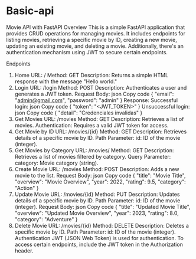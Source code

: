# Basic-api

Movie API with FastAPI
Overview
This is a simple FastAPI application that provides CRUD operations for managing movies. It includes endpoints for listing movies, retrieving a specific movie by ID, creating a new movie, updating an existing movie, and deleting a movie. Additionally, there's an authentication mechanism using JWT to secure certain endpoints.

Endpoints
1. Home
URL: /
Method: GET
Description: Returns a simple HTML response with the message "Hello world."
2. Login
URL: /login
Method: POST
Description: Authenticates a user and generates a JWT token.
Request Body:
json
Copy code
{
  "email": "admin@gmail.com",
  "password": "admin"
}
Response:
Successful login:
json
Copy code
{
  "token": "<JWT_TOKEN>"
}
Unsuccessful login:
json
Copy code
{
  "detail": "Credenciales invalidas"
}
3. Get Movies
URL: /movies
Method: GET
Description: Retrieves a list of movies.
Authentication: Requires a valid JWT token for access.
4. Get Movie by ID
URL: /movies/{id}
Method: GET
Description: Retrieves details of a specific movie by ID.
Path Parameter:
id: ID of the movie (integer).
5. Get Movies by Category
URL: /movies/
Method: GET
Description: Retrieves a list of movies filtered by category.
Query Parameter:
category: Movie category (string).
6. Create Movie
URL: /movies
Method: POST
Description: Adds a new movie to the list.
Request Body:
json
Copy code
{
  "title": "Movie Title",
  "overview": "Movie Overview",
  "year": 2022,
  "rating": 9.5,
  "category": "Action"
}
7. Update Movie
URL: /movies/{id}
Method: PUT
Description: Updates details of a specific movie by ID.
Path Parameter:
id: ID of the movie (integer).
Request Body:
json
Copy code
{
  "title": "Updated Movie Title",
  "overview": "Updated Movie Overview",
  "year": 2023,
  "rating": 8.0,
  "category": "Adventure"
}
8. Delete Movie
URL: /movies/{id}
Method: DELETE
Description: Deletes a specific movie by ID.
Path Parameter:
id: ID of the movie (integer).
Authentication
JWT (JSON Web Token) is used for authentication. To access certain endpoints, include the JWT token in the Authorization header.